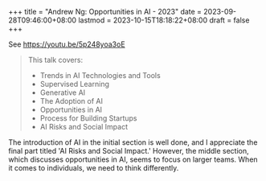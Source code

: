 +++
title = "Andrew Ng: Opportunities in AI - 2023"
date = 2023-09-28T09:46:00+08:00
lastmod = 2023-10-15T18:18:22+08:00
draft = false
+++

See <https://youtu.be/5p248yoa3oE>

> This talk covers:
>
> -   Trends in AI Technologies and Tools
> -   Supervised Learning
> -   Generative AI
> -   The Adoption of AI
> -   Opportunities in AI
> -   Process for Building Startups
> -   AI Risks and Social Impact

The introduction of AI in the initial section is well done,
and I appreciate the final part titled 'AI Risks and Social Impact.'
However, the middle section, which discusses opportunities in AI, seems to focus on larger teams.
When it comes to individuals, we need to think differently.
